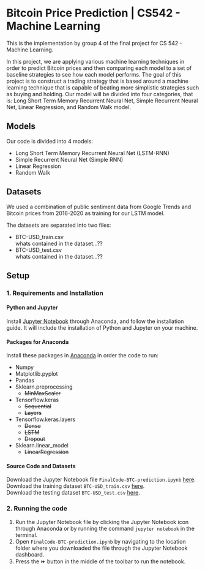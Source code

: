 # Bitcoin Price Prediction | CS542 - Machine Learning

This is the implementation by group 4 of the final project for CS 542 - Machine Learning.

In this project, we are applying various machine learning techniques in order to predict Bitcoin prices and then comparing each model to a set of baseline strategies to see how each model performs. The goal of this project is to construct a trading strategy that is based around a machine learning technique that is capable of beating more simplistic strategies such as buying and holding.
Our model will be divided into four categories, that is: Long Short Term Memory Recurrent Neural Net, Simple Recurrent Neural Net, Linear Regression, and Random Walk model.

## Models

Our code is divided into 4 models:
- Long Short Term Memory Recurrent Neural Net (LSTM-RNN)
- Simple Recurrent Neural Net (Simple RNN)
- Linear Regression
- Random Walk

## Datasets
We used a combination of public sentiment data from Google Trends and Bitcoin prices from 2016-2020 as training for our LSTM model.  

The datasets are separated into two files:
- BTC-USD_train.csv  
  whats contained in the dataset...??
- BTC-USD_test.csv  
  whats contained in the dataset...??

## Setup

### 1. Requirements and Installation

#### Python and Jupyter
Install [Jupyter Notebook](https://test-jupyter.readthedocs.io/en/latest/install.html) through Anaconda, and follow the installation guide. It will include the installation of Python and Jupyter on your machine.

#### Packages for Anaconda
Install these packages in [Anaconda](https://docs.anaconda.com/anaconda/user-guide/tasks/install-packages/) in order the code to run:
- Numpy
- Matplotlib.pyplot
- Pandas
- Sklearn.preprocessing
  - ~~MinMaxScaler~~
- Tensorflow.keras
  - ~~Sequential~~
  - ~~Layers~~
- Tensorflow.keras.layers
  - ~~Dense~~
  - ~~LSTM~~
  - ~~Dropout~~
- Sklearn.linear_model
  - ~~LinearRegression~~
  
#### Source Code and Datasets
Download the Jupyter Notebook file `FinalCode-BTC-prediction.ipynb` [here]().  
Download the training dataset `BTC-USD_train.csv` [here]().  
Download the testing dataset `BTC-USD_test.csv` [here]().

### 2. Running the code
1. Run the Jupyter Notebook file by clicking the Jupyter Notebook icon through Anaconda or by running the command `jupyter notebook` in the terminal.
2. Open `FinalCode-BTC-prediction.ipynb` by navigating to the location folder where you downloaded the file through the Jupyter Notebook dashboard.
3. Press the ⏩️ button in the middle of the toolbar to run the notebook.
